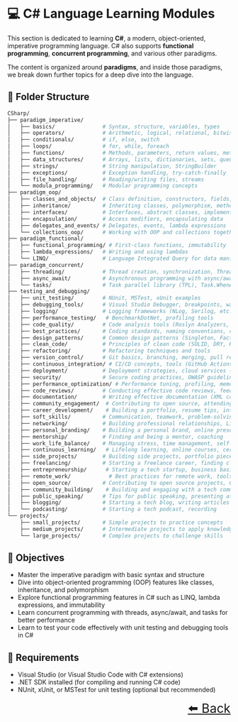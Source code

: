 # 💻 C# Language Learning Modules

This section is dedicated to learning **C#**, a modern, object-oriented, imperative programming language. C# also supports **functional programming**, **concurrent programming**, and various other paradigms. 

The content is organized around **paradigms**, and inside those paradigms, we break down further topics for a deep dive into the language.

## 📂 Folder Structure

```bash
CSharp/
├── paradigm_imperative/
│   ├── basics/               # Syntax, structure, variables, types
│   ├── operators/            # Arithmetic, logical, relational, bitwise operators
│   ├── conditionals/         # if, else, switch 
│   ├── loops/                # for, while, foreach
│   ├── functions/            # Methods, parameters, return values, method overloading
│   ├── data_structures/      # Arrays, lists, dictionaries, sets, queues
│   ├── strings/              # String manipulation, StringBuilder
│   ├── exceptions/           # Exception handling, try-catch-finally
│   ├── file_handling/        # Reading/writing files, streams
│   └── modula_programming/   # Modular programming concepts 
├── paradigm_oop/
│   ├── classes_and_objects/  # Class definition, constructors, fields, properties
│   ├── inheritance/          # Inheriting classes, polymorphism, method overriding
│   ├── interfaces/           # Interfaces, abstract classes, implementation
│   ├── encapsulation/        # Access modifiers, encapsulating data
│   ├── delegates_and_events/ # Delegates, events, lambda expressions
│   └── collections_oop/      # Working with OOP and collections together (e.g., LINQ)
├── paradigm_functional/
│   ├── functional_programming/ # First-class functions, immutability
│   ├── lambda_expressions/   # Writing and using lambdas
│   └── LINQ/                 # Language Integrated Query for data manipulation
├── paradigm_concurrent/
│   ├── threading/            # Thread creation, synchronization, ThreadPool
│   ├── async_await/          # Asynchronous programming with async/await
│   └── tasks/                # Task parallel library (TPL), Task.WhenAll, Task.WhenAny
├── testing_and_debugging/
│   ├── unit_testing/         # NUnit, MSTest, xUnit examples
│   ├── debugging_tools/      # Visual Studio Debugger, breakpoints, watches
│   ├── logging/              # Logging frameworks (NLog, Serilog, etc.)
│   ├── performance_testing/   # BenchmarkDotNet, profiling tools
│   ├── code_quality/         # Code analysis tools (Roslyn Analyzers, StyleCop)
│   ├── best_practices/       # Coding standards, naming conventions, code reviews
│   ├── design_patterns/      # Common design patterns (Singleton, Factory, Observer, etc.)
│   ├── clean_code/           # Principles of clean code (SOLID, DRY, KISS, YAGNI)
│   ├── refactoring/          # Refactoring techniques and tools
│   ├── version_control/      # Git basics, branching, merging, pull requests
│   ├── continuous_integration/ # CI/CD concepts, tools (GitHub Actions, Azure DevOps)
│   ├── deployment/           # Deployment strategies, cloud services (Azure, AWS)
│   ├── security/             # Secure coding practices, OWASP guidelines
│   ├── performance_optimization/ # Performance tuning, profiling, memory management
│   ├── code_reviews/         # Conducting effective code reviews, feedback
│   ├── documentation/        # Writing effective documentation (XML comments, Markdown)
│   ├── community_engagement/  # Contributing to open source, attending meetups
│   ├── career_development/    # Building a portfolio, resume tips, interview prep
│   ├── soft_skills/          # Communication, teamwork, problem-solving
│   ├── networking/           # Building professional relationships, LinkedIn tips
│   ├── personal_branding/    # Building a personal brand, online presence
│   ├── mentorship/           # Finding and being a mentor, coaching
│   ├── work_life_balance/    # Managing stress, time management, self-care
│   ├── continuous_learning/   # Lifelong learning, online courses, certifications
│   ├── side_projects/        # Building side projects, portfolio pieces
│   ├── freelancing/          # Starting a freelance career, finding clients
│   ├── entrepreneurship/      # Starting a tech startup, business basics
│   ├── remote_work/            # Best practices for remote work, tools, and communication
│   ├── open_source/          # Contributing to open source projects, GitHub
│   ├── community_building/    # Building and engaging with a tech community
│   ├── public_speaking/      # Tips for public speaking, presenting at conferences
│   ├── blogging/             # Starting a tech blog, writing articles
│   └── podcasting/           # Starting a tech podcast, recording
└── projects/
    ├── small_projects/       # Simple projects to practice concepts
    ├── medium_projects/      # Intermediate projects to apply knowledge
    └── large_projects/       # Complex projects to challenge skills

```



## 🎯 Objectives

- Master the imperative paradigm with basic syntax and structure
- Dive into object-oriented programming (OOP) features like classes, inheritance, and polymorphism
- Explore functional programming features in C# such as LINQ, lambda expressions, and immutability
- Learn concurrent programming with threads, async/await, and tasks for better performance
- Learn to test your code effectively with unit testing and debugging tools in C#

## 📌 Requirements

- Visual Studio (or Visual Studio Code with C# extensions)
- .NET SDK installed (for compiling and running C# code)
- NUnit, xUnit, or MSTest for unit testing (optional but recommended)

<div align="right" style="font-size: 2em;">
    <a href="../README.md">⬅️ Back</a>
</div>